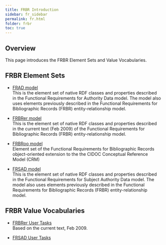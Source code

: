 ```yaml
---
title: FRBR Introduction
sidebar: fr_sidebar
permalink: fr.html
folder: frbr
toc: true
---
```


## Overview

This page introduces the FRBR Element Sets and Value Vocabularies.

## FRBR Element Sets

* [FRAD model](/ns/fr/frad.html)  
  This is the element set of native RDF classes and properties described in the Functional Requirements for Authority Data model. The model also uses elements previously described in the Functional Requirements for Bibliographic Records (FRBR) entity-relationship model. 

* [FRBRer model](/fr/frbr/frbrer.html)  
  This is the element set of native RDF classes and properties described in the current text (Feb 2009) of the Functional Requirements for Bibliographic Records (FRBR) entity-relationship model.
  
* [FRBRoo model](fr/frbr/frbroo.html)  
  Element set of the Functional Requirements for Bibliographic Records object-oriented extension to the the CIDOC Conceptual Reference Model (CRM)
  
* [FRSAD model](/fr/frsad.html)  
  This is the element set of native RDF classes and properties described in the Functional Requirements for Subject Authority Data model. The model also uses elements previously described in the Functional Requirements for Bibliographic Records (FRBR) entity-relationship model.

## FRBR Value Vocabularies

* [FRBRer User Tasks](/fr/frbr/frbrer/frbrerusertask.html)  
  Based on the current text, Feb 2009.

* [FRSAD User Tasks](fr/frsad/frsadusertask.html)  
